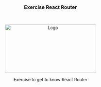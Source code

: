 
<!-- PROJECT LOGO -->

  <h3 align="center">Exercise React Router</h3>

<br />
<p align="center">
    <img src="https://i.imgur.com/2xvTmVp.png" alt="Logo" width="300" height="160">

  <p align="center">
   Exercise to get to know React Router
    <br />
    <br />
  </p>
</p>
